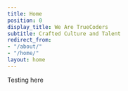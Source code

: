 ```yaml
---
title: Home
position: 0
display_title: We Are TrueCoders
subtitle: Crafted Culture and Talent
redirect_from:
- "/about/"
- "/home/"
layout: home
---
```


Testing here